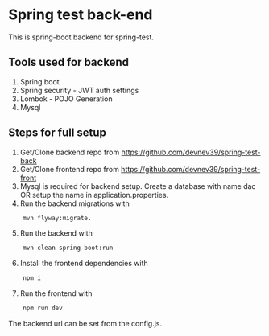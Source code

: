 # Spring test back-end

This is spring-boot backend for spring-test.

## Tools used for backend
1. Spring boot
2. Spring security - JWT auth settings
3. Lombok - POJO Generation
4. Mysql

## Steps for full setup

1. Get/Clone backend repo from https://github.com/devnev39/spring-test-back
2. Get/Clone frontend repo from https://github.com/devnev39/spring-test-front
3. Mysql is required for backend setup. Create a database with name dac OR setup the name in application.properties.
4. Run the backend migrations with 
```bash
    mvn flyway:migrate.
```
5. Run the backend with 
```bash
    mvn clean spring-boot:run
```
6. Install the frontend dependencies with 
```bash
    npm i
```
7. Run the frontend with 
```bash
    npm run dev
```
The backend url can be set from the config.js.
